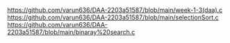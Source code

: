 https://github.com/varun636/DAA-2203a51587/blob/main/week-1-3(daa).c
https://github.com/varun636/DAA-2203a51587/blob/main/selectionSort.c
https://github.com/varun636/DAA-2203a51587/blob/main/binaray%20search.c
